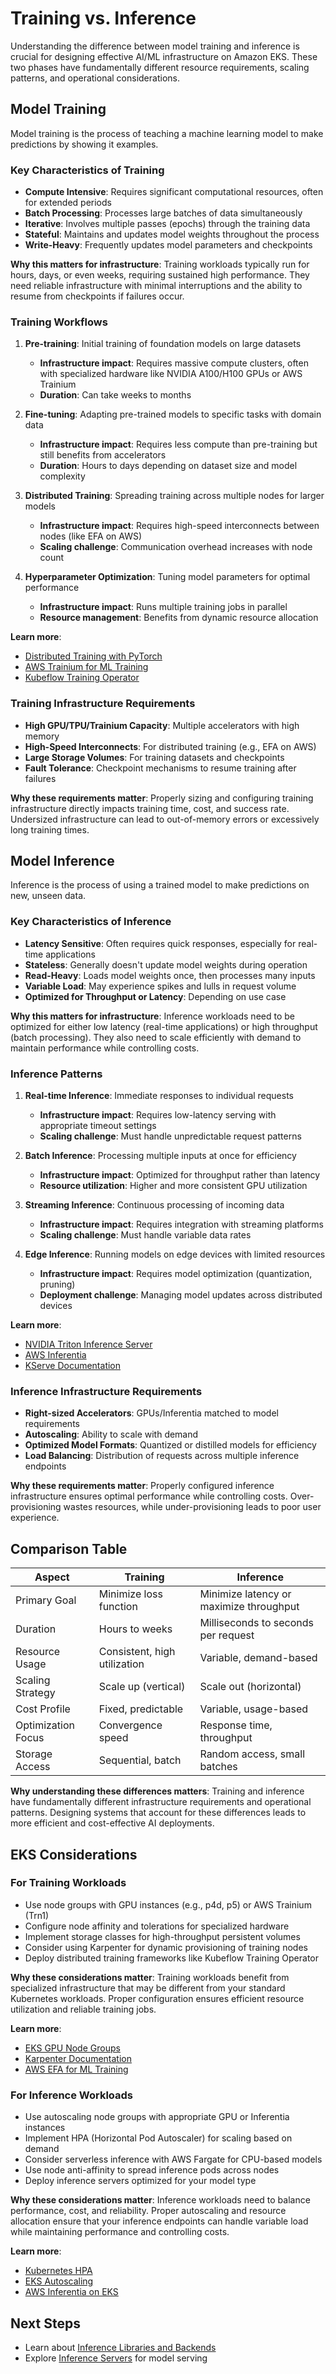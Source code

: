 # Training vs. Inference

Understanding the difference between model training and inference is crucial for designing effective AI/ML infrastructure on Amazon EKS. These two phases have fundamentally different resource requirements, scaling patterns, and operational considerations.

## Model Training

Model training is the process of teaching a machine learning model to make predictions by showing it examples.

### Key Characteristics of Training

- **Compute Intensive**: Requires significant computational resources, often for extended periods
- **Batch Processing**: Processes large batches of data simultaneously
- **Iterative**: Involves multiple passes (epochs) through the training data
- **Stateful**: Maintains and updates model weights throughout the process
- **Write-Heavy**: Frequently updates model parameters and checkpoints

**Why this matters for infrastructure**: Training workloads typically run for hours, days, or even weeks, requiring sustained high performance. They need reliable infrastructure with minimal interruptions and the ability to resume from checkpoints if failures occur.

### Training Workflows

1. **Pre-training**: Initial training of foundation models on large datasets
   - **Infrastructure impact**: Requires massive compute clusters, often with specialized hardware like NVIDIA A100/H100 GPUs or AWS Trainium
   - **Duration**: Can take weeks to months

2. **Fine-tuning**: Adapting pre-trained models to specific tasks with domain data
   - **Infrastructure impact**: Requires less compute than pre-training but still benefits from accelerators
   - **Duration**: Hours to days depending on dataset size and model complexity

3. **Distributed Training**: Spreading training across multiple nodes for larger models
   - **Infrastructure impact**: Requires high-speed interconnects between nodes (like EFA on AWS)
   - **Scaling challenge**: Communication overhead increases with node count

4. **Hyperparameter Optimization**: Tuning model parameters for optimal performance
   - **Infrastructure impact**: Runs multiple training jobs in parallel
   - **Resource management**: Benefits from dynamic resource allocation

**Learn more**:
- [Distributed Training with PyTorch](https://pytorch.org/tutorials/beginner/dist_overview.html)
- [AWS Trainium for ML Training](https://aws.amazon.com/machine-learning/trainium/)
- [Kubeflow Training Operator](https://www.kubeflow.org/docs/components/training/)

### Training Infrastructure Requirements

- **High GPU/TPU/Trainium Capacity**: Multiple accelerators with high memory
- **High-Speed Interconnects**: For distributed training (e.g., EFA on AWS)
- **Large Storage Volumes**: For training datasets and checkpoints
- **Fault Tolerance**: Checkpoint mechanisms to resume training after failures

**Why these requirements matter**: Properly sizing and configuring training infrastructure directly impacts training time, cost, and success rate. Undersized infrastructure can lead to out-of-memory errors or excessively long training times.

## Model Inference

Inference is the process of using a trained model to make predictions on new, unseen data.

### Key Characteristics of Inference

- **Latency Sensitive**: Often requires quick responses, especially for real-time applications
- **Stateless**: Generally doesn't update model weights during operation
- **Read-Heavy**: Loads model weights once, then processes many inputs
- **Variable Load**: May experience spikes and lulls in request volume
- **Optimized for Throughput or Latency**: Depending on use case

**Why this matters for infrastructure**: Inference workloads need to be optimized for either low latency (real-time applications) or high throughput (batch processing). They also need to scale efficiently with demand to maintain performance while controlling costs.

### Inference Patterns

1. **Real-time Inference**: Immediate responses to individual requests
   - **Infrastructure impact**: Requires low-latency serving with appropriate timeout settings
   - **Scaling challenge**: Must handle unpredictable request patterns

2. **Batch Inference**: Processing multiple inputs at once for efficiency
   - **Infrastructure impact**: Optimized for throughput rather than latency
   - **Resource utilization**: Higher and more consistent GPU utilization

3. **Streaming Inference**: Continuous processing of incoming data
   - **Infrastructure impact**: Requires integration with streaming platforms
   - **Scaling challenge**: Must handle variable data rates

4. **Edge Inference**: Running models on edge devices with limited resources
   - **Infrastructure impact**: Requires model optimization (quantization, pruning)
   - **Deployment challenge**: Managing model updates across distributed devices

**Learn more**:
- [NVIDIA Triton Inference Server](https://developer.nvidia.com/nvidia-triton-inference-server)
- [AWS Inferentia](https://aws.amazon.com/machine-learning/inferentia/)
- [KServe Documentation](https://kserve.github.io/website/latest/)

### Inference Infrastructure Requirements

- **Right-sized Accelerators**: GPUs/Inferentia matched to model requirements
- **Autoscaling**: Ability to scale with demand
- **Optimized Model Formats**: Quantized or distilled models for efficiency
- **Load Balancing**: Distribution of requests across multiple inference endpoints

**Why these requirements matter**: Properly configured inference infrastructure ensures optimal performance while controlling costs. Over-provisioning wastes resources, while under-provisioning leads to poor user experience.

## Comparison Table

| Aspect | Training | Inference |
|--------|----------|-----------|
| Primary Goal | Minimize loss function | Minimize latency or maximize throughput |
| Duration | Hours to weeks | Milliseconds to seconds per request |
| Resource Usage | Consistent, high utilization | Variable, demand-based |
| Scaling Strategy | Scale up (vertical) | Scale out (horizontal) |
| Cost Profile | Fixed, predictable | Variable, usage-based |
| Optimization Focus | Convergence speed | Response time, throughput |
| Storage Access | Sequential, batch | Random access, small batches |

**Why understanding these differences matters**: Training and inference have fundamentally different infrastructure requirements and operational patterns. Designing systems that account for these differences leads to more efficient and cost-effective AI deployments.

## EKS Considerations

### For Training Workloads

- Use node groups with GPU instances (e.g., p4d, p5) or AWS Trainium (Trn1)
- Configure node affinity and tolerations for specialized hardware
- Implement storage classes for high-throughput persistent volumes
- Consider using Karpenter for dynamic provisioning of training nodes
- Deploy distributed training frameworks like Kubeflow Training Operator

**Why these considerations matter**: Training workloads benefit from specialized infrastructure that may be different from your standard Kubernetes workloads. Proper configuration ensures efficient resource utilization and reliable training jobs.

**Learn more**:
- [EKS GPU Node Groups](https://docs.aws.amazon.com/eks/latest/userguide/gpu-ami.html)
- [Karpenter Documentation](https://karpenter.sh/docs/)
- [AWS EFA for ML Training](https://aws.amazon.com/hpc/efa/)

### For Inference Workloads

- Use autoscaling node groups with appropriate GPU or Inferentia instances
- Implement HPA (Horizontal Pod Autoscaler) for scaling based on demand
- Consider serverless inference with AWS Fargate for CPU-based models
- Use node anti-affinity to spread inference pods across nodes
- Deploy inference servers optimized for your model type

**Why these considerations matter**: Inference workloads need to balance performance, cost, and reliability. Proper autoscaling and resource allocation ensure that your inference endpoints can handle variable load while maintaining performance and controlling costs.

**Learn more**:
- [Kubernetes HPA](https://kubernetes.io/docs/tasks/run-application/horizontal-pod-autoscale/)
- [EKS Autoscaling](https://docs.aws.amazon.com/eks/latest/userguide/autoscaling.html)
- [AWS Inferentia on EKS](https://aws.amazon.com/blogs/machine-learning/deploying-pytorch-based-models-for-inference-with-aws-inferentia/)

## Next Steps

- Learn about [Inference Libraries and Backends](inference-libraries.md)
- Explore [Inference Servers](inference-servers.md) for model serving
